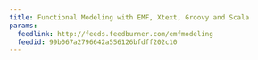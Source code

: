 ```yaml
---
title: Functional Modeling with EMF, Xtext, Groovy and Scala
params:
  feedlink: http://feeds.feedburner.com/emfmodeling
  feedid: 99b067a2796642a556126bfdff202c10
---
```


